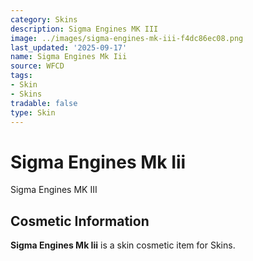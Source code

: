 ```yaml
---
category: Skins
description: Sigma Engines MK III
image: ../images/sigma-engines-mk-iii-f4dc86ec08.png
last_updated: '2025-09-17'
name: Sigma Engines Mk Iii
source: WFCD
tags:
- Skin
- Skins
tradable: false
type: Skin
---
```


# Sigma Engines Mk Iii

Sigma Engines MK III

## Cosmetic Information

**Sigma Engines Mk Iii** is a skin cosmetic item for Skins.


